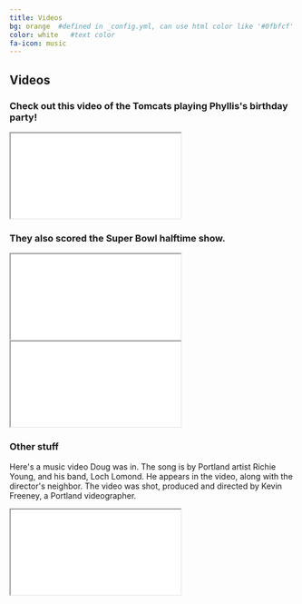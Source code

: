 ```yaml
---
title: Videos
bg: orange  #defined in _config.yml, can use html color like '#0fbfcf'
color: white   #text color
fa-icon: music
---
```

## Videos
### Check out this video of the Tomcats playing Phyllis's birthday party!
<div class="icontain">
  <iframe src="//www.youtube.com/embed/zRUOre0OWvo" allowfullscreen></iframe>
</div>

### They also scored the Super Bowl halftime show.
<div class="icontain">
  <iframe src="//www.youtube.com/embed/kUBJ1H8IqxE" allowfullscreen></iframe>
</div>

<div class="icontain">
  <iframe src="//www.youtube.com/embed/7ll0y0CO1F4" allowfullscreen></iframe>
</div>


### Other stuff
Here's a music video Doug was in. The song is by Portland artist Richie Young, and his band, Loch Lomond. He appears in the video, along with the director's neighbor. The video was shot, produced and directed by Kevin Freeney, a Portland videographer.

<div class="icontain">
  <iframe src="//www.youtube.com/embed/pj8FsdD9Ha0" allowfullscreen></iframe>
</div>